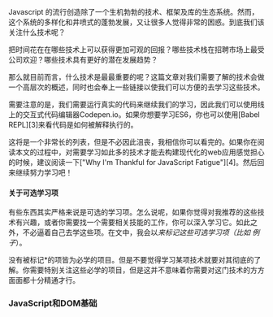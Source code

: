 Javascript 的流行创造除了一个生机勃勃的技术、框架及库的生态系统。然而，这个系统的多样化和井喷式的蓬勃发展，又让很多人觉得非常的困惑。到底我们该关注什么技术呢？

把时间花在在哪些技术上可以获得更加可观的回报？哪些技术栈在招聘市场上最受公司欢迎？哪些技术具有更好的潜在发展趋势？

那么就目前而言，什么技术是最最重要的呢？这篇文章对我们需要了解的技术会做一个高层次的概述，同时也会奉上一些链接以使我们可以方便的去学习这些技术。

需要注意的是，我们需要运行真实的代码来继续我们的学习，因此我们可以使用线上的交互式代码编辑器Codepen.io。如果你想要学习ES6，你也可以使用[Babel REPL][3]来看代码是如何被解释执行的。

这将是一个非常长的列表，但是不必因此沮丧，我相信你可以看完的。如果你在阅读本文的过程中，对需要学习如此多的技术才能去构建现代化的web应用感觉担心的时候，建议阅读一下["Why I'm Thankful for JavaScript Fatigue"][4]。然后回来继续努力学习吧！

#### 关于可选学习项

有些东西其实严格来说是可选的学习项。怎么说呢，如果你觉得对我推荐的这些技术有兴趣，或者你需要找一个需要相关技能的工作，你可以深入学习它。如此之外，不必逼着自己去学这些项。在文中，我会以*来标记这些可选学习项（比如 例子*）。

没有被标记*的项皆为必学的项目。但是不要觉得学习某项技术就要对其彻底的了解。你需要特别关注这些必学的项目，但是这并不意味着你需要对这门技术的方方面面都十分精通才行。

### JavaScript和DOM基础

